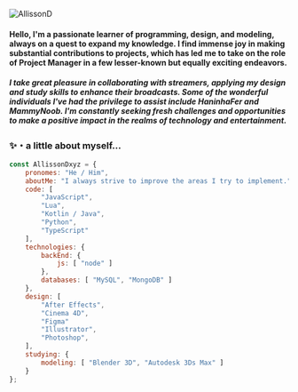 ![AllissonD](https://cdn.discordapp.com/banners/579419967196364848/fe7455dd4b66db7f54b3c2847e5afb13.png?size=600)

#### <italic>Hello, I'm a passionate learner of programming, design, and modeling, always on a quest to expand my knowledge. I find immense joy in making substantial contributions to projects, which has led me to take on the role of Project Manager in a few lesser-known but equally exciting endeavors.</italic>

##### I take great pleasure in collaborating with streamers, applying my design and study skills to enhance their broadcasts. Some of the wonderful individuals I've had the privilege to assist include HaninhaFer and MammyNoob. I'm constantly seeking fresh challenges and opportunities to make a positive impact in the realms of technology and entertainment.

### ✨・a little about myself...
```javascript
const AllissonDxyz = {
    pronomes: "He / Him",
    aboutMe: "I always strive to improve the areas I try to implement.",
    code: [
        "JavaScript",
        "Lua",
        "Kotlin / Java",
        "Python",
        "TypeScript"
    ],
    technologies: {
        backEnd: {
            js: [ "node" ]
        },
        databases: [ "MySQL", "MongoDB" ]
    },
    design: [
        "After Effects",
        "Cinema 4D",
        "Figma"
        "Illustrator",
        "Photoshop",
    ],
    studying: {
        modeling: [ "Blender 3D", "Autodesk 3Ds Max" ]
    }
};
```